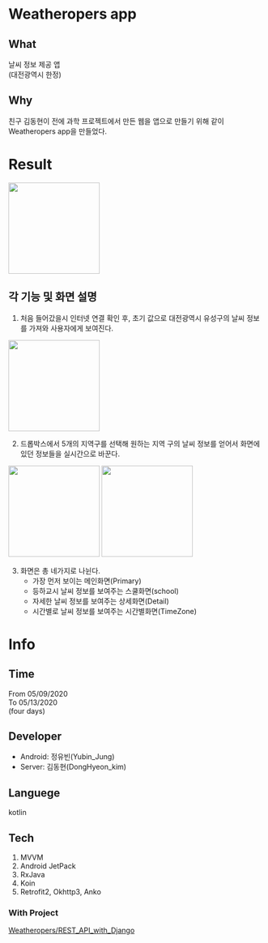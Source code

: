 # Weatheropers app
## What
날씨 정보 제공 앱  
(대전광역시 한정)

## Why
친구 김동현이 전에 과학 프로젝트에서 만든 웹을 앱으로 만들기 위해 같이 Weatheropers app을 만들었다.

# Result

<img src="https://user-images.githubusercontent.com/56823614/81816124-da9a4400-9565-11ea-91a5-e98e01dd16a4.png" width="180">  

## 각 기능 및 화면 설명
1. 처음 들어갔을시 인터넷 연결 확인 후, 초기 값으로 대전광역시 유성구의 날씨 정보를 가져와 사용자에게 보여진다.

<img src="https://user-images.githubusercontent.com/56823614/81816117-d837ea00-9565-11ea-9381-badd77b65102.png" width="180">  

2. 드롭박스에서 5개의 지역구를 선택해 원하는 지역 구의 날씨 정보를 얻어서 화면에 있던 정보들을 실시간으로 바꾼다.

<img src="https://user-images.githubusercontent.com/56823614/81816127-db32da80-9565-11ea-829b-4924389cfa13.png" width="180">  

<img src="https://user-images.githubusercontent.com/56823614/81816130-dc640780-9565-11ea-9d08-f4a624bc0593.png" width="180">  

3. 화면은 총 네가지로 나뉜다.
    - 가장 먼저 보이는 메인화면(Primary)
    - 등하교시 날씨 정보를 보여주는 스쿨화면(school)
    - 자세한 날씨 정보를 보여주는 상세화면(Detail)
    - 시간별로 날씨 정보를 보여주는 시간별화면(TimeZone)



# Info

## Time
From 05/09/2020  
To 05/13/2020  
(four days)

## Developer
- Android: 정유빈(Yubin_Jung)
- Server: 김동현(DongHyeon_kim)

## Languege
kotlin

## Tech
1. MVVM
2. Android JetPack
3. RxJava
4. Koin
5. Retrofit2, Okhttp3, Anko

### With Project
[Weatheropers/REST_API_with_Django](https://github.com/Weatheropers/REST_API_with_Django)